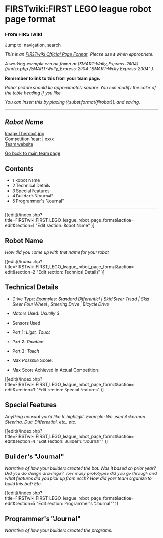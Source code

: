 # FIRSTwiki:FIRST LEGO league robot page format

### From FIRSTwiki

Jump to: navigation, search

_This is an [FIRSTwiki Official Page Format](/index.php/FIRSTwiki:Page_formats
"FIRSTwiki:Page formats" ). Please use it when appropriate._

_A working example can be found at [SMART-Wally_Express-2004](/index.php
/SMART-Wally_Express-2004 "SMART-Wally Express-2004" )._

**Remember to link to this from your team page.**

_Robot picture should be approximately square. You can modify the color of the
table heading if you like_

_You can insert this by placing {{subst:format/fllrobot}}, and saving._

* * *

_Robot Name_  
---  
[Image:Therobot.jpg](/index.php?title=Special:Upload&wpDestFile=Therobot.jpg
"Image:Therobot.jpg" )  
Competition Year: | xxxx  
[Team website](http://www.teamwebsite.com "http://www.teamwebsite.com" )  
  
[Go back to main team page](/index.php?title=TeamPageName&action=edit
"TeamPageName" )

## Contents

  * 1 Robot Name
  * 2 Technical Details
  * 3 Special Features
  * 4 Builder's "Journal"
  * 5 Programmer's "Journal"  
---  
  
[[edit](/index.php?title=FIRSTwiki:FIRST_LEGO_league_robot_page_format&action=
edit&section=1 "Edit section: Robot Name" )]

## Robot Name

_How did you come up with that name for your robot_

[[edit](/index.php?title=FIRSTwiki:FIRST_LEGO_league_robot_page_format&action=
edit&section=2 "Edit section: Technical Details" )]

## Technical Details

  * Drive Type: _Examples: Standard Differential | Skid Steer Tread | Skid Steer Four Wheel | Steering Drive | Bicycle Drive_
  * Motors Used: _Usually 3_
  * Sensors Used 

    

  * Port 1: _Light, Touch_
  * Port 2: _Rotation_
  * Port 3: _Touch_

  * Max _Possible_ Score: 
  * Max Score Achieved in Actual Competition: 

[[edit](/index.php?title=FIRSTwiki:FIRST_LEGO_league_robot_page_format&action=
edit&section=3 "Edit section: Special Features" )]

## Special Features

_Anything unusual you'd like to highlight. Example: We used Ackerman Steering,
Dual Differential, etc., etc._

[[edit](/index.php?title=FIRSTwiki:FIRST_LEGO_league_robot_page_format&action=
edit&section=4 "Edit section: Builder's "Journal"" )]

## Builder's "Journal"

_Narrative of how your builders created the bot. Was it based on prior year?
Did you do design drawings? How many prototypes did you go through and what
features did you pick up from each? How did your team organize to build this
bot? Etc._

[[edit](/index.php?title=FIRSTwiki:FIRST_LEGO_league_robot_page_format&action=
edit&section=5 "Edit section: Programmer's "Journal"" )]

## Programmer's "Journal"

_Narrative of how your builders created the programs._

